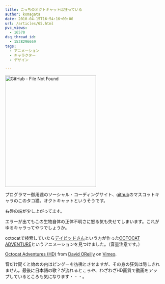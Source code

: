 ```yaml
---
title: こっちのオクトキャットは狂っている
author: komagata
date: 2010-04-15T16:54:16+00:00
url: /articles/65.html
pvc_views:
  - 16570
dsq_thread_id:
  - 1528296669
tags:
  - アニメーション
  - キャラクター
  - デザイン

---
```


  <a title="GitHub - File Not Found by komagata, on Flickr" href="http://github.com/forbarbuz"><img src="http://farm5.static.flickr.com/4012/4523763510_bb39558d87_o.png" alt="GitHub - File Not Found" width="296" height="363" /></a>


プログラマー御用達のソーシャル・コーディングサイト、[github][1]のマスコットキャラのこのタコ猫。オクトキャットというそうです。

右唇の端が少し上がってます。

エラーが出てもこの生物自体の正体不明さに怒る気も失せてしまいます。これがゆるキャラってやつでしょうか。

octocatで検索していたら[デイビッドさん][2]という方が作った[OCTOCAT ADVENTURE][3]というアニメーションを見つけました。（音量注意です。）





  <a href="http://vimeo.com/1690174">Octocat Adventures (HD)</a> from <a href="http://vimeo.com/davidoreilly">David OReilly</a> on <a href="http://vimeo.com">Vimeo</a>.


音だけ聞くと始めの内はピングーを彷彿とさせますが、その身の狂気は隠しきれません。最後に日本語の歌？が流れるところや、わざわざHD画質で動画をアップしているところも気になります・・・。

 [1]: http://github.com/
 [2]: http://www.davidoreilly.com/
 [3]: http://www.davidoreilly.com/work/octocat-adventure
